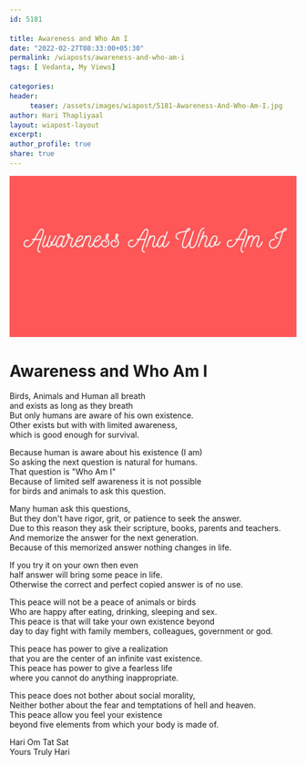 ```yaml
--- 
id: 5181

title: Awareness and Who Am I
date: "2022-02-27T08:33:00+05:30"
permalink: /wiaposts/awareness-and-who-am-i
tags: [ Vedanta, My Views]    

categories: 
header:
     teaser: /assets/images/wiapost/5181-Awareness-And-Who-Am-I.jpg
author: Hari Thapliyaal 
layout: wiapost-layout
excerpt:  
author_profile: true 
share: true 
---
```


![Awareness and Who Am I](/assets/images/wiapost/5181-Awareness-And-Who-Am-I.jpg)   
   
# Awareness and Who Am I   
    
Birds, Animals and Human all breath     
and exists as long as they breath    
But only humans are aware of his own existence.    
Other exists but with with limited awareness,     
which is good enough for survival.    
    
Because human is aware about his existence (I am)    
So asking the next question is natural for humans.    
That question is "Who Am I"    
Because of limited self awareness it is not possible     
for birds and animals to ask this question.    
    
Many human ask this questions,     
But they don't have rigor, grit, or patience to seek the answer.    
Due to this reason they ask their scripture, books, parents and teachers.    
And memorize the answer for the next generation.    
Because of this memorized answer nothing changes in life.    
    
If you try it on your own then even     
half answer will bring some peace in life.    
Otherwise the correct and perfect copied answer is of no use.    
    
This peace will not be a peace of animals or birds     
Who are happy after eating, drinking, sleeping and sex.    
This peace is that will take your own existence beyond     
day to day fight with family members, colleagues, government or god.    
    
This peace has power to give a realization     
that you are the center of an infinite vast existence.    
This peace has power to give a fearless life     
where you cannot do anything inappropriate.    
    
This peace does not bother about social morality,    
Neither bother about the fear and temptations of hell and heaven.    
This peace allow you feel your existence     
beyond five elements from which your body is made of.    
    
Hari Om Tat Sat     
Yours Truly Hari    

